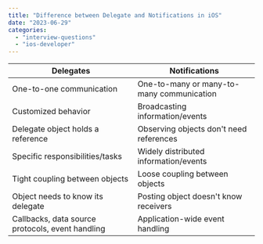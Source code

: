 ```yaml
---
title: "Difference between Delegate and Notifications in iOS"
date: "2023-06-29"
categories: 
  - "interview-questions"
  - "ios-developer"
---
```


| Delegates | Notifications |
| --- | --- |
| One-to-one communication | One-to-many or many-to-many communication |
| Customized behavior | Broadcasting information/events |
| Delegate object holds a reference | Observing objects don't need references |
| Specific responsibilities/tasks | Widely distributed information/events |
| Tight coupling between objects | Loose coupling between objects |
| Object needs to know its delegate | Posting object doesn't know receivers |
| Callbacks, data source protocols, event handling | Application-wide event handling |
